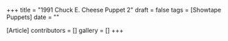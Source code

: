 +++
title = "1991 Chuck E. Cheese Puppet 2"
draft = false
tags = [Showtape Puppets]
date = ""

[Article]
contributors = []
gallery = []
+++
